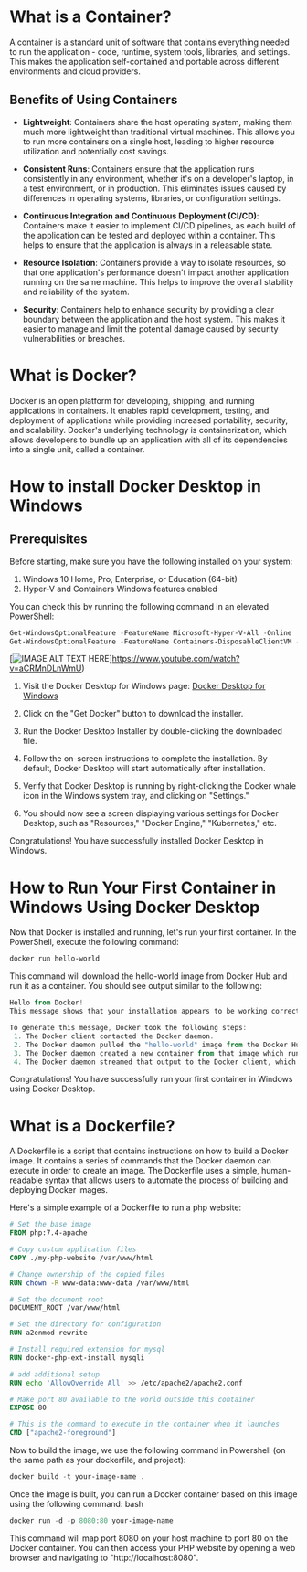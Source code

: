 # What is a Container?

A container is a standard unit of software that contains everything needed to run the application - code, runtime, system tools, libraries, and settings. This makes the application self-contained and portable across different environments and cloud providers.

## Benefits of Using Containers

- **Lightweight**: Containers share the host operating system, making them much more lightweight than traditional virtual machines. This allows you to run more containers on a single host, leading to higher resource utilization and potentially cost savings.

- **Consistent Runs**: Containers ensure that the application runs consistently in any environment, whether it's on a developer's laptop, in a test environment, or in production. This eliminates issues caused by differences in operating systems, libraries, or configuration settings.

- **Continuous Integration and Continuous Deployment (CI/CD)**: Containers make it easier to implement CI/CD pipelines, as each build of the application can be tested and deployed within a container. This helps to ensure that the application is always in a releasable state.

- **Resource Isolation**: Containers provide a way to isolate resources, so that one application's performance doesn't impact another application running on the same machine. This helps to improve the overall stability and reliability of the system.

- **Security**: Containers help to enhance security by providing a clear boundary between the application and the host system. This makes it easier to manage and limit the potential damage caused by security vulnerabilities or breaches.

# What is Docker?

Docker is an open platform for developing, shipping, and running applications in containers. It enables rapid development, testing, and deployment of applications while providing increased portability, security, and scalability. Docker's underlying technology is containerization, which allows developers to bundle up an application with all of its dependencies into a single unit, called a container.

# How to install Docker Desktop in Windows

## Prerequisites

Before starting, make sure you have the following installed on your system:

1. Windows 10 Home, Pro, Enterprise, or Education (64-bit)
2. Hyper-V and Containers Windows features enabled

You can check this by running the following command in an elevated PowerShell:

```powershell
Get-WindowsOptionalFeature -FeatureName Microsoft-Hyper-V-All -Online
Get-WindowsOptionalFeature -FeatureName Containers-DisposableClientVM -Online
```
[![IMAGE ALT TEXT HERE](https://img.youtube.com/vi/aCRMnDLnWmU/0.jpg)]https://www.youtube.com/watch?v=aCRMnDLnWmU)

1. Visit the Docker Desktop for Windows page: [Docker Desktop for Windows](https://www.docker.com/products/docker-desktop)

2. Click on the "Get Docker" button to download the installer.

3. Run the Docker Desktop Installer by double-clicking the downloaded file.

4. Follow the on-screen instructions to complete the installation. By default, Docker Desktop will start automatically after installation.

5. Verify that Docker Desktop is running by right-clicking the Docker whale icon in the Windows system tray, and clicking on "Settings."

6. You should now see a screen displaying various settings for Docker Desktop, such as "Resources," "Docker Engine," "Kubernetes," etc.

Congratulations! You have successfully installed Docker Desktop in Windows.

# How to Run Your First Container in Windows Using Docker Desktop

Now that Docker is installed and running, let's run your first container. In the PowerShell, execute the following command:
```powershell
docker run hello-world
```

This command will download the hello-world image from Docker Hub and run it as a container. You should see output similar to the following:

```powershell
Hello from Docker!
This message shows that your installation appears to be working correctly.

To generate this message, Docker took the following steps:
 1. The Docker client contacted the Docker daemon.
 2. The Docker daemon pulled the "hello-world" image from the Docker Hub.
 3. The Docker daemon created a new container from that image which runs the executable that produces the output you are currently reading.
 4. The Docker daemon streamed that output to the Docker client, which sent it
```
Congratulations! You have successfully run your first container in Windows using Docker Desktop.

# What is a Dockerfile?

A Dockerfile is a script that contains instructions on how to build a Docker image. It contains a series of commands that the Docker daemon can execute in order to create an image. The Dockerfile uses a simple, human-readable syntax that allows users to automate the process of building and deploying Docker images.

Here's a simple example of a Dockerfile to run a php website:

```Dockerfile
# Set the base image
FROM php:7.4-apache

# Copy custom application files
COPY ./my-php-website /var/www/html

# Change ownership of the copied files
RUN chown -R www-data:www-data /var/www/html

# Set the document root
DOCUMENT_ROOT /var/www/html

# Set the directory for configuration
RUN a2enmod rewrite

# Install required extension for mysql
RUN docker-php-ext-install mysqli

# add additional setup
RUN echo 'AllowOverride All' >> /etc/apache2/apache2.conf

# Make port 80 available to the world outside this container
EXPOSE 80

# This is the command to execute in the container when it launches
CMD ["apache2-foreground"]
```

Now to build the image, we use the following command in Powershell (on the same path as your dockerfile, and project):

```powershell
docker build -t your-image-name .
```

Once the image is built, you can run a Docker container based on this image using the following command:
bash

```powershell
docker run -d -p 8080:80 your-image-name
```

This command will map port 8080 on your host machine to port 80 on the Docker container. You can then access your PHP website by opening a web browser and navigating to "http://localhost:8080".
